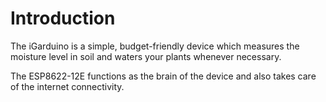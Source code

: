 <h1>Introduction</h1>

The iGarduino is a simple, budget-friendly device which measures the moisture level in soil and waters your plants whenever necessary.

The ESP8622-12E functions as the brain of the device and also takes care of the internet connectivity. 
